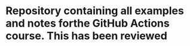 # Repository containing all examples and notes forthe GitHub Actions course. This has been reviewed
